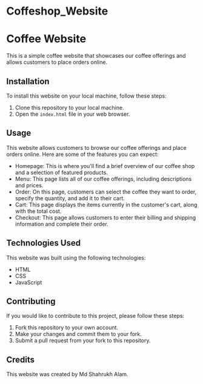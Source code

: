 # Coffeshop_Website

# Coffee Website

This is a simple coffee website that showcases our coffee offerings and allows customers to place orders online.

## Installation

To install this website on your local machine, follow these steps:

1. Clone this repository to your local machine.
2. Open the `index.html` file in your web browser.

## Usage

This website allows customers to browse our coffee offerings and place orders online. Here are some of the features you can expect:

- Homepage: This is where you'll find a brief overview of our coffee shop and a selection of featured products.
- Menu: This page lists all of our coffee offerings, including descriptions and prices.
- Order: On this page, customers can select the coffee they want to order, specify the quantity, and add it to their cart.
- Cart: This page displays the items currently in the customer's cart, along with the total cost.
- Checkout: This page allows customers to enter their billing and shipping information and complete their order.

## Technologies Used

This website was built using the following technologies:

- HTML
- CSS
- JavaScript


## Contributing

If you would like to contribute to this project, please follow these steps:

1. Fork this repository to your own account.
2. Make your changes and commit them to your fork.
3. Submit a pull request from your fork to this repository.

## Credits

This website was created by Md Shahrukh Alam.


